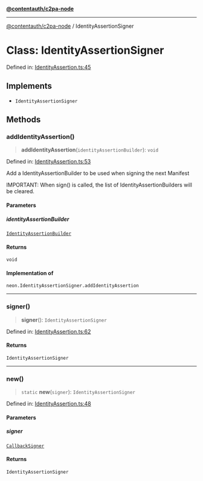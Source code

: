 [**@contentauth/c2pa-node**](../README.md)

***

[@contentauth/c2pa-node](../README.md) / IdentityAssertionSigner

# Class: IdentityAssertionSigner

Defined in: [IdentityAssertion.ts:45](https://github.com/contentauth/c2pa-node-v2/blob/8bb2490bb1f0c6c00c0930669451a7750cccfebc/js-src/IdentityAssertion.ts#L45)

## Implements

- `IdentityAssertionSigner`

## Methods

### addIdentityAssertion()

> **addIdentityAssertion**(`identityAssertionBuilder`): `void`

Defined in: [IdentityAssertion.ts:53](https://github.com/contentauth/c2pa-node-v2/blob/8bb2490bb1f0c6c00c0930669451a7750cccfebc/js-src/IdentityAssertion.ts#L53)

Add a IdentityAssertionBuilder  to be used when signing the
next Manifest

IMPORTANT: When sign() is called, the list of
IdentityAssertionBuilders will be cleared.

#### Parameters

##### identityAssertionBuilder

[`IdentityAssertionBuilder`](IdentityAssertionBuilder.md)

#### Returns

`void`

#### Implementation of

`neon.IdentityAssertionSigner.addIdentityAssertion`

***

### signer()

> **signer**(): `IdentityAssertionSigner`

Defined in: [IdentityAssertion.ts:62](https://github.com/contentauth/c2pa-node-v2/blob/8bb2490bb1f0c6c00c0930669451a7750cccfebc/js-src/IdentityAssertion.ts#L62)

#### Returns

`IdentityAssertionSigner`

***

### new()

> `static` **new**(`signer`): `IdentityAssertionSigner`

Defined in: [IdentityAssertion.ts:48](https://github.com/contentauth/c2pa-node-v2/blob/8bb2490bb1f0c6c00c0930669451a7750cccfebc/js-src/IdentityAssertion.ts#L48)

#### Parameters

##### signer

[`CallbackSigner`](CallbackSigner.md)

#### Returns

`IdentityAssertionSigner`
